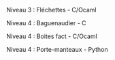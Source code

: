 Niveau 3 : Fléchettes
    - C/Ocaml

Niveau 4 : Baguenaudier
    - C

Niveau 4 : Boites fact
    - C/Ocaml

Niveau 4 : Porte-manteaux
    - Python